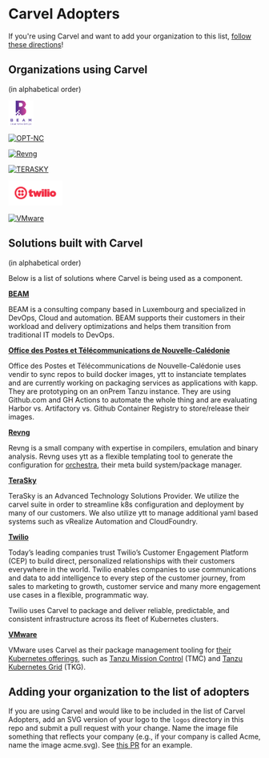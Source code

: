 # Carvel Adopters

If you're using Carvel and want to add your organization to this
list, [follow these directions](#adding-your-organization-to-the-list-of-adopters)!

## Organizations using Carvel

(in alphabetical order)

<a href="https://beam.lu/" border="0" target="_blank"><img alt="BEAM" src="logos/BEAM-SARL.png" height="50"></a>

<a href="https://www.opt.nc/" border="0" target="_blank"><img alt="OPT-NC" src="logos/OPT-NC.png" height="50"></a>

<a href="https://rev.ng/" border="0" target="_blank"><img alt="Revng" src="logos/revng.svg" height="50"></a>

<a href="https://www.terasky.com/" border="0" target="_blank"><img alt="TERASKY" src="logos/terasky.png" height="50"></a>

<a href="https://www.twilio.com/" border="0" target="_blank"><img alt="Twilio, Inc." src="logos/twilio.svg" height="50"></a>

<a href="https://www.vmware.com" border="0" target="_blank"><img alt="VMware" src="logos/vmware.svg" height="50"></a>

## Solutions built with Carvel

(in alphabetical order)

Below is a list of solutions where Carvel is being used as a component.

**[BEAM](https://beam.lu/)**

BEAM is a consulting company based in Luxembourg and specialized in DevOps, Cloud and automation. BEAM supports their customers in their workload and delivery optimizations and helps them transition from traditional IT models to DevOps.

**[Office des Postes et Télécommunications de Nouvelle-Calédonie](https://www.opt.nc/)**

Office des Postes et Télécommunications de Nouvelle-Calédonie uses vendir to sync repos to build docker images, ytt to instanciate templates and are currently working on packaging services as applications with kapp. They are prototyping on an onPrem Tanzu instance. They are using Github.com and GH Actions to automate the whole thing and are evaluating Harbor vs. Artifactory vs. Github Container Registry to store/release their images.

**[Revng](https://rev.ng/)**

Revng is a small company with expertise in compilers, emulation and binary analysis. Revng uses ytt as a flexible templating tool to generate the configuration for [orchestra](https://github.com/revng/orchestra), their meta build system/package manager.

**[TeraSky](https://terasky.com/)**

TeraSky is an Advanced Technology Solutions Provider. We utilize the carvel suite in order to streamline k8s configuration and deployment by many of our customers. We also utilize ytt to manage additional yaml based systems such as vRealize Automation and CloudFoundry.

**[Twilio](https://www.twilio.com)**

Today’s leading companies trust Twilio’s Customer Engagement Platform (CEP) to build direct, personalized relationships with their customers everywhere in the world. Twilio enables companies to use communications and data to add intelligence to every step of the customer journey, from sales to marketing to growth, customer service and many more engagement use cases in a flexible, programmatic way.

Twilio uses Carvel to package and deliver reliable, predictable, and consistent infrastructure across its fleet of Kubernetes clusters.

**[VMware](https://www.vmware.com)**

VMware uses Carvel as their package management tooling for [their Kubernetes offerings](https://tanzu.vmware.com/products), such as [Tanzu Mission Control](https://tanzu.vmware.com/mission-control) (TMC) and [Tanzu Kubernetes Grid](https://tanzu.vmware.com/kubernetes-grid) (TKG). 

## Adding your organization to the list of adopters

If you are using Carvel and would like to be included in the list of Carvel Adopters, add an SVG version of your logo to the `logos` directory in this repo and submit a pull request with your change. Name the image file something that reflects your company (e.g., if your company is called Acme, name the image acme.svg). See [this PR](https://github.com/vmware-tanzu/carvel/pull/280) for an example.
